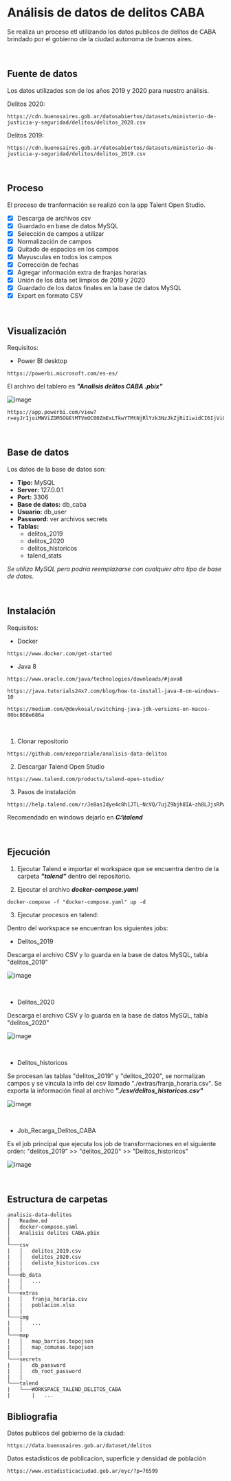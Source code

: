 # Análisis de datos de delitos CABA

Se realiza un proceso etl utilizando los datos publicos de delitos de CABA brindado por el gobierno de la ciudad autonoma de buenos aires.

&nbsp;

## Fuente de datos

Los datos utilizados son de los años 2019 y 2020 para nuestro análisis.

Delitos 2020:
```url
https://cdn.buenosaires.gob.ar/datosabiertos/datasets/ministerio-de-justicia-y-seguridad/delitos/delitos_2020.csv
```

Delitos 2019:
```url
https://cdn.buenosaires.gob.ar/datosabiertos/datasets/ministerio-de-justicia-y-seguridad/delitos/delitos_2019.csv
```

&nbsp;

## Proceso

El proceso de tranformación se realizó con la app Talent Open Studio.  

- [X] Descarga de archivos csv 
- [X] Guardado en base de datos MySQL
- [X] Selección de campos a utilizar
- [X] Normalización de campos
- [X] Quitado de espacios en los campos
- [X] Mayusculas en todos los campos
- [X] Corrección de fechas
- [X] Agregar información extra de franjas horarias
- [X] Unión de los data set limpios de 2019 y 2020
- [X] Guardado de los datos finales en la base de datos MySQL
- [X] Export en formato CSV

&nbsp;

## Visualización

Requisitos:

* Power BI desktop
```url
https://powerbi.microsoft.com/es-es/
```

El archivo del tablero es ***"Analisis delitos CABA .pbix"***

![image](./img/tablero_powerbi.png)

```url
https://app.powerbi.com/view?r=eyJrIjoiMWViZDM5OGEtMTVmOC00ZmExLTkwYTMtNjRlYzk3NzJkZjRiIiwidCI6IjViODA2NTZiLWQ2Y2ItNDYwMC1iNGRlLTExNDlhYTUxNTUwYSIsImMiOjR9&pageName=ReportSection
```


&nbsp;

## Base de datos

Los datos de la base de datos son:  
- **Tipo:** MySQL  
- **Server:** 127.0.0.1  
- **Port:** 3306  
- **Base de datos:** db_caba  
- **Usuario:** db_user  
- **Password:** ver archivos secrets  
- **Tablas:**
  * delitos_2019
  * delitos_2020
  * delitos_historicos
  * talend_stats

*Se utilizo MySQL pero podria reemplazarse con cualquier otro tipo de base de datos.*

&nbsp;

## Instalación

Requisitos:

* Docker

```url
https://www.docker.com/get-started
```

* Java 8

```url
https://www.oracle.com/java/technologies/downloads/#java8
```

```url
https://java.tutorials24x7.com/blog/how-to-install-java-8-on-windows-10
```

```url
https://medium.com/@devkosal/switching-java-jdk-versions-on-macos-80bc868e686a
```

&nbsp;

1. Clonar repositorio

```url
https://github.com/ezeparziale/analisis-data-delitos
```

2. Descargar Talend Open Studio

```
https://www.talend.com/products/talend-open-studio/
```

3. Pasos de instalación
```
https://help.talend.com/r/Je8asIdye4c8h1JTL~NcVQ/7ujZ9bjh8IA~zh8LJjsRPw
```

Recomendado en windows dejarlo en ***C:\talend***

&nbsp;

## Ejecución

1. Ejecutar Talend e importar el workspace que se encuentra dentro de la carpeta ***"talend"*** dentro del repositorio.

2. Ejecutar el archivo ***docker-compose.yaml***

```terminal
docker-compose -f "docker-compose.yaml" up -d
```

3. Ejecutar procesos en talend:

Dentro del workspace se encuentran los siguientes jobs:

* Delitos_2019
  
Descarga el archivo CSV y lo guarda en la base de datos MySQL, tabla "delitos_2019"

![image](./img/job_delitos_2019.png)

&nbsp;
* Delitos_2020
 
Descarga el archivo CSV y lo guarda en la base de datos MySQL, tabla "delitos_2020"

![image](./img/job_delitos_2020.png)

&nbsp;
* Delitos_historicos

Se procesan las tablas "delitos_2019" y "delitos_2020", se normalizan campos y se vincula la info del csv llamado "./extras/franja_horaria.csv". Se exporta la información final al archivo ***"./csv/delitos_historicos.csv"***

![image](./img/job_delitos_historicos.png)


&nbsp;
* Job_Recarga_Delitos_CABA

Es el job principal que ejecuta los job de transformaciones en el siguiente orden: "delitos_2019" >> "delitos_2020" >> "Delitos_historicos"

![image](./img/job_delitos.png)


&nbsp;

## Estructura de carpetas

```
analisis-data-delitos
│   Readme.md
│   docker-compose.yaml    
│   Analisis delitos CABA.pbix
|
└───csv
|   │   delitos_2019.csv
|   │   delitos_2020.csv
|   |   delisto_historicos.csv
|   | 
└───db_data
|   │   ...
|   |
└───extras
|   │   franja_horaria.csv
|   |   poblacion.xlsx
|   |
└───img
|   │   ...
|   |
└───map
|   │   map_barrios.topojson
|   │   map_comunas.topojson
|   |
└───secrets
|   │   db_password
|   │   db_root_password
|   |
└───talend
|   └───WORKSPACE_TALEND_DELITOS_CABA
|       |   ...
```



## Bibliografia

Datos publicos del gobierno de la ciudad:
```url
https://data.buenosaires.gob.ar/dataset/delitos
```

Datos estadisticos de poblicacion, superficie y densidad de población
```url
https://www.estadisticaciudad.gob.ar/eyc/?p=76599
```